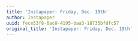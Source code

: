 ```yaml
---
title: 'Instapaper: Friday, Dec. 19th'
author: Instapaper
uuid: fece53f8-6ac0-4195-baa3-18735bfdfc57
original_title: 'Instapaper: Friday, Dec. 19th'
---
```


